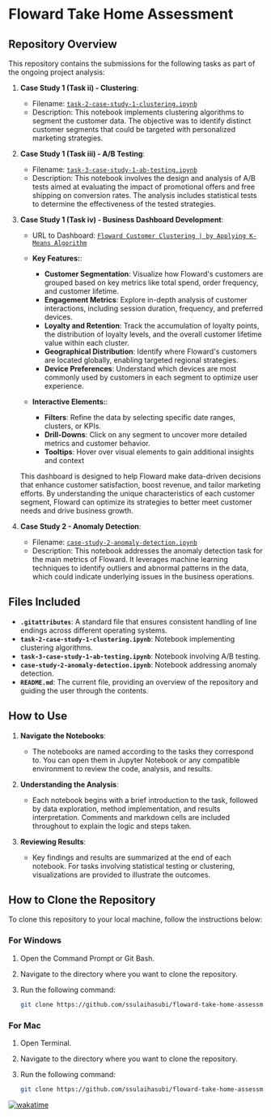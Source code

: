 # Floward Take Home Assessment

## Repository Overview

This repository contains the submissions for the following tasks as part of the ongoing project analysis:

1. **Case Study 1 (Task ii) - Clustering**: 
   - Filename: [`task-2-case-study-1-clustering.ipynb`](https://github.com/ssulaihasubi/floward-take-home-assessment/blob/main/task-2-case-study-1-clustering.ipynb)
   - Description: This notebook implements clustering algorithms to segment the customer data. The objective was to identify distinct customer segments that could be targeted with personalized marketing strategies.

2. **Case Study 1 (Task iii) - A/B Testing**: 
   - Filename: [`task-3-case-study-1-ab-testing.ipynb`](https://github.com/ssulaihasubi/floward-take-home-assessment/blob/main/task-3-case-study-1-ab-testing.ipynb)
   - Description: This notebook involves the design and analysis of A/B tests aimed at evaluating the impact of promotional offers and free shipping on conversion rates. The analysis includes statistical tests to determine the effectiveness of the tested strategies.

3. **Case Study 1 (Task iv) - Business Dashboard Development**:
   - URL to Dashboard: [`Floward Customer Clustering | by Applying K-Means Algorithm`](https://app.powerbi.com/view?r=eyJrIjoiYmI1ZGZlMzUtYzFhOC00OWExLTk2YjctOTZkODEzNDE3NTQ3IiwidCI6IjYxODI5OTgyLWQ5NjAtNDRkNS05ZmRlLTIzMmU5MzI2Mzg1MCIsImMiOjEwfQ%3D%3D)
   - **Key Features:**:
      - **Customer Segmentation**: Visualize how Floward's customers are grouped based on key metrics like total spend, order frequency, and customer lifetime.
      - **Engagement Metrics**: Explore in-depth analysis of customer interactions, including session duration, frequency, and preferred devices.
      - **Loyalty and Retention**: Track the accumulation of loyalty points, the distribution of loyalty levels, and the overall customer lifetime value within each cluster.
      - **Geographical Distribution**: Identify where Floward's customers are located globally, enabling targeted regional strategies.
      - **Device Preferences**: Understand which devices are most commonly used by customers in each segment to optimize user experience.

   - **Interactive Elements:**:
      - **Filters**: Refine the data by selecting specific date ranges, clusters, or KPIs.
      - **Drill-Downs**: Click on any segment to uncover more detailed metrics and customer behavior.
      - **Tooltips**: Hover over visual elements to gain additional insights and context

   This dashboard is designed to help Floward make data-driven decisions that enhance customer satisfaction, boost revenue, and tailor marketing efforts. By understanding the unique characteristics of each customer segment, Floward can optimize its strategies to better meet customer needs and drive business growth.

       
5. **Case Study 2 - Anomaly Detection**: 
   - Filename: [`case-study-2-anomaly-detection.ipynb`](https://github.com/ssulaihasubi/floward-take-home-assessment/blob/main/case-study-2-anomaly-detection.ipynb)
   - Description: This notebook addresses the anomaly detection task for the main metrics of Floward. It leverages machine learning techniques to identify outliers and abnormal patterns in the data, which could indicate underlying issues in the business operations.

## Files Included

- **`.gitattributes`**: A standard file that ensures consistent handling of line endings across different operating systems.
- **`task-2-case-study-1-clustering.ipynb`**: Notebook implementing clustering algorithms.
- **`task-3-case-study-1-ab-testing.ipynb`**: Notebook involving A/B testing.
- **`case-study-2-anomaly-detection.ipynb`**: Notebook addressing anomaly detection.
- **`README.md`**: The current file, providing an overview of the repository and guiding the user through the contents.

## How to Use

1. **Navigate the Notebooks**:
   - The notebooks are named according to the tasks they correspond to. You can open them in Jupyter Notebook or any compatible environment to review the code, analysis, and results.
   
2. **Understanding the Analysis**:
   - Each notebook begins with a brief introduction to the task, followed by data exploration, method implementation, and results interpretation. Comments and markdown cells are included throughout to explain the logic and steps taken.

3. **Reviewing Results**:
   - Key findings and results are summarized at the end of each notebook. For tasks involving statistical testing or clustering, visualizations are provided to illustrate the outcomes.

## How to Clone the Repository

To clone this repository to your local machine, follow the instructions below:

### For Windows

1. Open the Command Prompt or Git Bash.
2. Navigate to the directory where you want to clone the repository.
3. Run the following command:

   ```bash
   git clone https://github.com/ssulaihasubi/floward-take-home-assessment.git

### For Mac

1. Open Terminal.
2. Navigate to the directory where you want to clone the repository.
3. Run the following command:

   ```bash
   git clone https://github.com/ssulaihasubi/floward-take-home-assessment.git


[![wakatime](https://wakatime.com/badge/user/7582c4e3-d09e-4202-8f65-4d19e7c9585e/project/631e2025-0185-4599-b2f0-e16fce0ae50b.svg)](https://wakatime.com/badge/user/7582c4e3-d09e-4202-8f65-4d19e7c9585e/project/631e2025-0185-4599-b2f0-e16fce0ae50b)
